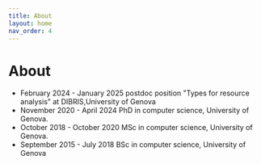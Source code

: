 ```yaml
---
title: About
layout: home
nav_order: 4
---
```


# About 

- February 2024 - January 2025 postdoc position "Types for resource analysis" at DIBRIS,University of Genova
- November 2020 - April 2024 PhD in computer science, University of Genova. [<i class="fa-solid fa-file"></i>](https://iris.unige.it/retrieve/0491538c-536a-4994-86a8-e55c9535a110/phdunige_4231932.pdf)
- October 2018 - October 2020 MSc in computer science, University of Genova. [<i class="fa-solid fa-file"></i>](https://unire.unige.it/bitstream/handle/123456789/3229/tesi14338333.pdf?sequence=1&isAllowed=y&group=an)
- September 2015 - July 2018 BSc in computer science, University of Genova 